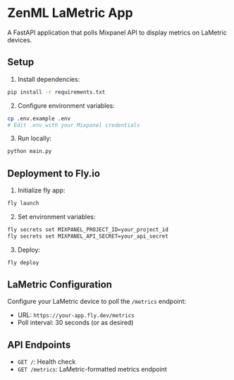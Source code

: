 # ZenML LaMetric App

A FastAPI application that polls Mixpanel API to display metrics on LaMetric devices.

## Setup

1. Install dependencies:
```bash
pip install -r requirements.txt
```

2. Configure environment variables:
```bash
cp .env.example .env
# Edit .env with your Mixpanel credentials
```

3. Run locally:
```bash
python main.py
```

## Deployment to Fly.io

1. Initialize fly app:
```bash
fly launch
```

2. Set environment variables:
```bash
fly secrets set MIXPANEL_PROJECT_ID=your_project_id
fly secrets set MIXPANEL_API_SECRET=your_api_secret
```

3. Deploy:
```bash
fly deploy
```

## LaMetric Configuration

Configure your LaMetric device to poll the `/metrics` endpoint:
- URL: `https://your-app.fly.dev/metrics`
- Poll interval: 30 seconds (or as desired)

## API Endpoints

- `GET /`: Health check
- `GET /metrics`: LaMetric-formatted metrics endpoint